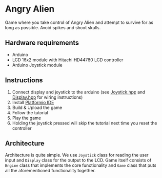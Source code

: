 # Angry Alien

Game where you take control of Angry Alien and attempt to survive for as long as possible. Avoid spikes and shoot skulls.

## Hardware requirements

- Arduino
- LCD 16x2 module with Hitachi HD44780 LCD controller
- Arduino Joystick module

## Instructions

1. Connect display and joystick to the arduino (see [Joystick.hpp](./include/Joystick.hpp) and [Display.hpp](./include/Display.hpp) for wiring instructions)
2. Install [Platformio IDE](https://platformio.org/platformio-ide)
3. Build & Upload the game
4. Follow the tutorial
5. Play the game
6. Holding the joystick pressed will skip the tutorial next time you reset the controller

## Architecture

Architecture is quite simple. We use `Joystick` class for reading the user input and `Display` class for the output to the LCD. Game itself consists of `Engine` class that implements the core functionality and `Game` class that puts all the aforementioned functionality together.
